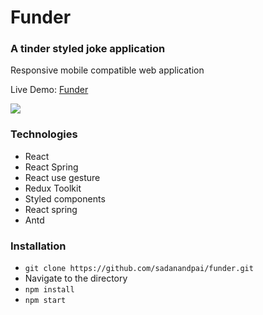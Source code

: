 # Funder
### A tinder styled joke application
Responsive mobile compatible web application

Live Demo: <a href="https://sadanandpai.github.io/funder/build/">Funder</a>

<a href="https://sadanandpai.github.io/funder/build/">
  <img src="https://github.com/sadanandpai/funder/blob/master/cover.png" />
</a>
<br/>

### Technologies
- React
- React Spring
- React use gesture
- Redux Toolkit
- Styled components
- React spring
- Antd

### Installation
- `git clone https://github.com/sadanandpai/funder.git`
- Navigate to the directory
- `npm install`
- `npm start`
